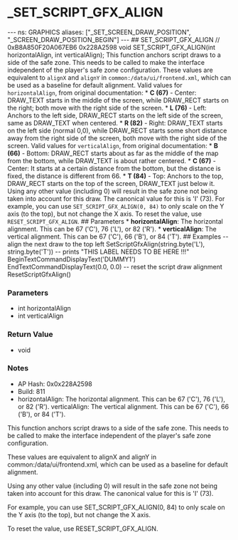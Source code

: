 # _SET_SCRIPT_GFX_ALIGN

--- ns: GRAPHICS aliases: ["_SET_SCREEN_DRAW_POSITION", "_SCREEN_DRAW_POSITION_BEGIN"] --- ## SET_SCRIPT_GFX_ALIGN  // 0xB8A850F20A067EB6 0x228A2598 void SET_SCRIPT_GFX_ALIGN(int horizontalAlign, int verticalAlign);  This function anchors script draws to a side of the safe zone. This needs to be called to make the interface independent of the player's safe zone configuration.  These values are equivalent to `alignX` and `alignY` in `common:/data/ui/frontend.xml`, which can be used as a baseline for default alignment.  Valid values for `horizontalAlign`, from original documentation: * **C (67)** - Center: DRAW_TEXT starts in the middle of the screen, while DRAW_RECT starts on the right; both move with the right side of the screen. * **L (76)** - Left: Anchors to the left side, DRAW_RECT starts on the left side of the screen, same as DRAW_TEXT when centered. * **R (82)** - Right: DRAW_TEXT starts on the left side (normal 0,0), while DRAW_RECT starts some short distance away from the right side of the screen, both move with the right side of the screen.  Valid values for `verticalAlign`, from original documentation: * **B (66)** - Bottom: DRAW_RECT starts about as far as the middle of the map from the bottom, while DRAW_TEXT is about rather centered. * **C (67)** - Center: It starts at a certain distance from the bottom, but the distance is fixed, the distance is different from 66. * **T (84)** - Top: Anchors to the top, DRAW_RECT starts on the top of the screen, DRAW_TEXT just below it.  Using any other value (including 0) will result in the safe zone not being taken into account for this draw. The canonical value for this is 'I' (73).  For example, you can use `SET_SCRIPT_GFX_ALIGN(0, 84)` to only scale on the Y axis (to the top), but not change the X axis.  To reset the value, use `RESET_SCRIPT_GFX_ALIGN`.  ## Parameters * **horizontalAlign**: The horizontal alignment. This can be 67 ('C'), 76 ('L'), or 82 ('R'). * **verticalAlign**: The vertical alignment. This can be 67 ('C'), 66 ('B'), or 84 ('T').  ## Examples -- align the next draw to the top left SetScriptGfxAlign(string.byte('L'), string.byte('T'))  -- prints "THIS LABEL NEEDS TO BE HERE !!!" BeginTextCommandDisplayText('DUMMY1') EndTextCommandDisplayText(0.0, 0.0)  -- reset the script draw alignment ResetScriptGfxAlign()

### Parameters
* int horizontalAlign
* int verticalAlign

### Return Value
* void

### Notes
* AP Hash: 0x0x228A2598
* Build: 811
* horizontalAlign: The horizontal alignment. This can be 67 ('C'), 76 ('L'), or 82 ('R').
verticalAlign: The vertical alignment. This can be 67 ('C'), 66 ('B'), or 84 ('T').

This function anchors script draws to a side of the safe zone. This needs to be called to make the interface independent of the player's safe zone configuration.

These values are equivalent to alignX and alignY in common:/data/ui/frontend.xml, which can be used as a baseline for default alignment.

Using any other value (including 0) will result in the safe zone not being taken into account for this draw. The canonical value for this is 'I' (73).

For example, you can use SET_SCRIPT_GFX_ALIGN(0, 84) to only scale on the Y axis (to the top), but not change the X axis.

To reset the value, use RESET_SCRIPT_GFX_ALIGN.

